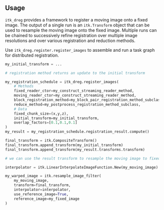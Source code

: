 ## Usage

`itk_dreg` provides a framework to register a moving image onto a fixed image.
The output of a single run is an `itk.Transform` object that can be used
to resample the moving image onto the fixed image. Multiple runs can be chained
to successively refine registration over multiple image resolutions and over
various registration and reduction methods.

Use `itk_dreg.register.register_images` to assemble and run a task graph for distributed registration.


```py
my_initial_transform = ...

# registration method returns an update to the initial transform

my_registration_schedule = itk_dreg.register_images(
    # Methods
    fixed_reader_ctor=my_construct_streaming_reader_method,
    moving_reader_ctor=my_construct_streaming_reader_method,
    block_registration_method=my_block_pair_registration_method_subclass,
    reduce_method=my_postprocess_registration_method_subclass,
    # Data
    fixed_chunk_size=(x,y,z),
    initial_transform=my_initial_transform,
    overlap_factors=[0.1,0.1,0.1]
)
my_result = my_registration_schedule.registration_result.compute()

final_transform = itk.CompositeTransform()
final_transform.append_transform(my_initial_transform)
final_transform.append_transform(my_result.transforms.transform)

# we can use the result transform to resample the moving image to fixed image space

interpolator = itk.LinearInterpolateImageFunction.New(my_moving_image)

my_warped_image = itk.resample_image_filter(
    my_moving_image,
    transform=final_transform,
    interpolator=interpolator,
    use_reference_image=True,
    reference_image=my_fixed_image
)

```
